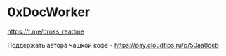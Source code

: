 # 0xDocWorker

https://t.me/cross_readme

Поддержать автора чашкой кофе - https://pay.cloudtips.ru/p/50aa8ceb
